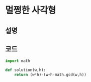 # 멀쩡한 사각형
## 설명
## 코드
```python
import math

def solution(w,h):
    return (w*h)-(w+h-math.gcd(w,h))
```